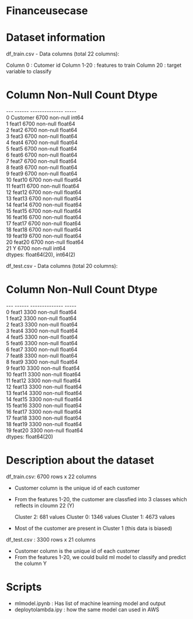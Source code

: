 # Financeusecase

# Dataset information

df_train.csv - Data columns (total 22 columns):

Column 0 : Cutomer id
Column 1-20 :  features to train
Column 20 : target variable to classify


 #   Column     Non-Null Count  Dtype  <br />
---  ------     --------------  -----  <br />
 0   Customer   6700 non-null   int64  <br />
 1   feat1      6700 non-null   float64 <br />
 2   feat2      6700 non-null   float64 <br />
 3   feat3      6700 non-null   float64<br />
 4   feat4      6700 non-null   float64<br />
 5   feat5      6700 non-null   float64<br />
 6   feat6      6700 non-null   float64<br />
 7   feat7      6700 non-null   float64<br />
 8   feat8      6700 non-null   float64<br />
 9   feat9      6700 non-null   float64<br />
 10  feat10     6700 non-null   float64<br />
 11  feat11     6700 non-null   float64<br />
 12  feat12     6700 non-null   float64<br />
 13  feat13     6700 non-null   float64<br />
 14  feat14     6700 non-null   float64<br />
 15  feat15     6700 non-null   float64<br />
 16  feat16     6700 non-null   float64<br />
 17  feat17     6700 non-null   float64<br />
 18  feat18     6700 non-null   float64<br />
 19  feat19     6700 non-null   float64<br />
 20  feat20     6700 non-null   float64<br />
 21  Y          6700 non-null   int64  <br />
dtypes: float64(20), int64(2)<br />

df_test.csv - Data columns (total 20 columns):<br />
 #   Column  Non-Null Count  Dtype  <br />
---  ------  --------------  -----  <br />
 0   feat1   3300 non-null   float64<br />
 1   feat2   3300 non-null   float64<br />
 2   feat3   3300 non-null   float64<br />
 3   feat4   3300 non-null   float64<br />
 4   feat5   3300 non-null   float64<br />
 5   feat6   3300 non-null   float64<br />
 6   feat7   3300 non-null   float64<br />
 7   feat8   3300 non-null   float64<br />
 8   feat9   3300 non-null   float64<br />
 9   feat10  3300 non-null   float64<br />
 10  feat11  3300 non-null   float64<br />
 11  feat12  3300 non-null   float64<br />
 12  feat13  3300 non-null   float64<br />
 13  feat14  3300 non-null   float64<br />
 14  feat15  3300 non-null   float64<br />
 15  feat16  3300 non-null   float64<br />
 16  feat17  3300 non-null   float64<br />
 17  feat18  3300 non-null   float64<br />
 18  feat19  3300 non-null   float64<br />
 19  feat20  3300 non-null   float64<br />
dtypes: float64(20)


# Description about the dataset

df_train.csv: 6700 rows x 22 columns

- Customer column is the unique id of each customer
- From the features 1-20, the customer are classfied into 3 classes which reflects in cloumn 22 (Y)

    Cluster 2: 681 values
    Cluster 0: 1346 values
    Cluster 1: 4673 values

- Most of the customer are present in Cluster 1 (this data is biased)


df_test.csv : 3300 rows x 21 columns
- Customer column is the unique id of each customer
- From the features 1-20, we could build ml model to classify and predict the column Y

# Scripts
- mlmodel.ipynb : Has list of machine learning model and output
- deploytolambda.ipy : how the same model can used in AWS 
